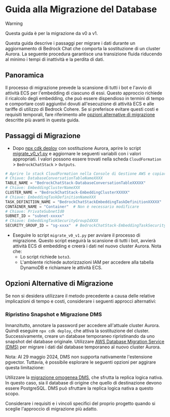 # Guida alla Migrazione del Database

> [!Warning]
> Questa guida è per la migrazione da v0 a v1.

Questa guida descrive i passaggi per migrare i dati durante un aggiornamento di Bedrock Chat che comporta la sostituzione di un cluster Aurora. La seguente procedura garantisce una transizione fluida riducendo al minimo i tempi di inattività e la perdita di dati.

## Panoramica

Il processo di migrazione prevede la scansione di tutti i bot e l'avvio di attività ECS per l'embedding di ciascuno di essi. Questo approccio richiede il ricalcolo degli embedding, che può essere dispendioso in termini di tempo e comportare costi aggiuntivi dovuti all'esecuzione di attività ECS e alle tariffe di utilizzo di Bedrock Cohere. Se si preferisce evitare questi costi e requisiti temporali, fare riferimento alle [opzioni alternative di migrazione](#alternative-migration-options) descritte più avanti in questa guida.

## Passaggi di Migrazione

- Dopo [npx cdk deploy](../README.md#deploy-using-cdk) con sostituzione Aurora, aprire lo script [migrate_v0_v1.py](./migrate_v0_v1.py) e aggiornare le seguenti variabili con i valori appropriati. I valori possono essere trovati nella scheda `CloudFormation` > `BedrockChatStack` > `Outputs`.

```py
# Aprire lo stack CloudFormation nella Console di Gestione AWS e copiare i valori dalla scheda Outputs.
# Chiave: DatabaseConversationTableNameXXXX
TABLE_NAME = "BedrockChatStack-DatabaseConversationTableXXXXX"
# Chiave: EmbeddingClusterNameXXX
CLUSTER_NAME = "BedrockChatStack-EmbeddingClusterXXXXX"
# Chiave: EmbeddingTaskDefinitionNameXXX
TASK_DEFINITION_NAME = "BedrockChatStackEmbeddingTaskDefinitionXXXXX"
CONTAINER_NAME = "Container"  # Non è necessario modificare
# Chiave: PrivateSubnetId0
SUBNET_ID = "subnet-xxxxx"
# Chiave: EmbeddingTaskSecurityGroupIdXXX
SECURITY_GROUP_ID = "sg-xxxx"  # BedrockChatStack-EmbeddingTaskSecurityGroupXXXXX
```

- Eseguire lo script `migrate_v0_v1.py` per avviare il processo di migrazione. Questo script eseguirà la scansione di tutti i bot, avvierà attività ECS di embedding e creerà i dati nel nuovo cluster Aurora. Nota che:
  - Lo script richiede `boto3`.
  - L'ambiente richiede autorizzazioni IAM per accedere alla tabella DynamoDB e richiamare le attività ECS.

## Opzioni Alternative di Migrazione

Se non si desidera utilizzare il metodo precedente a causa delle relative implicazioni di tempo e costi, considerare i seguenti approcci alternativi:

### Ripristino Snapshot e Migrazione DMS

Innanzitutto, annotare la password per accedere all'attuale cluster Aurora. Quindi eseguire `npx cdk deploy`, che attiva la sostituzione del cluster. Successivamente, creare un database temporaneo ripristinando da uno snapshot del database originale.
Utilizzare [AWS Database Migration Service (DMS)](https://aws.amazon.com/dms/) per migrare i dati dal database temporaneo al nuovo cluster Aurora.

Nota: Al 29 maggio 2024, DMS non supporta nativamente l'estensione pgvector. Tuttavia, è possibile esplorare le seguenti opzioni per aggirare questa limitazione:

Utilizzare la [migrazione omogenea DMS](https://docs.aws.amazon.com/dms/latest/userguide/dm-migrating-data.html), che sfrutta la replica logica nativa. In questo caso, sia il database di origine che quello di destinazione devono essere PostgreSQL. DMS può sfruttare la replica logica nativa a questo scopo.

Considerare i requisiti e i vincoli specifici del proprio progetto quando si sceglie l'approccio di migrazione più adatto.